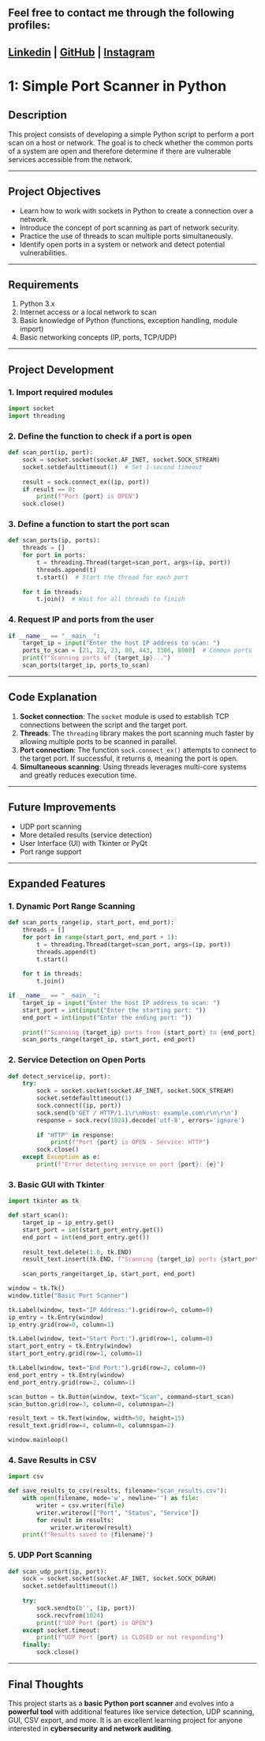 
## Feel free to contact me through the following profiles:

 ## [Linkedin](https://www.linkedin.com/in/andrespds/) | [GitHub](https://github.com/tobproject) | [Instagram](https://www.instagram.com/tob_project/)










# 1: Simple Port Scanner in Python

## Description
This project consists of developing a simple Python script to perform a port scan on a host or network. The goal is to check whether the common ports of a system are open and therefore determine if there are vulnerable services accessible from the network.

---

## Project Objectives
- Learn how to work with sockets in Python to create a connection over a network.  
- Introduce the concept of port scanning as part of network security.  
- Practice the use of threads to scan multiple ports simultaneously.  
- Identify open ports in a system or network and detect potential vulnerabilities.  

---

## Requirements
1. Python 3.x  
2. Internet access or a local network to scan  
3. Basic knowledge of Python (functions, exception handling, module import)  
4. Basic networking concepts (IP, ports, TCP/UDP)  

---

## Project Development

### 1. Import required modules

```python
import socket
import threading
```

### 2. Define the function to check if a port is open

```python
def scan_port(ip, port):
    sock = socket.socket(socket.AF_INET, socket.SOCK_STREAM)
    socket.setdefaulttimeout(1)  # Set 1-second timeout
    
    result = sock.connect_ex((ip, port))
    if result == 0:
        print(f"Port {port} is OPEN")
    sock.close()
```

### 3. Define a function to start the port scan

```python
def scan_ports(ip, ports):
    threads = []
    for port in ports:
        t = threading.Thread(target=scan_port, args=(ip, port))
        threads.append(t)
        t.start()  # Start the thread for each port
    
    for t in threads:
        t.join()  # Wait for all threads to finish
```

### 4. Request IP and ports from the user

```python
if __name__ == "__main__":
    target_ip = input("Enter the host IP address to scan: ")
    ports_to_scan = [21, 22, 23, 80, 443, 3306, 8080]  # Common ports
    print(f"Scanning ports of {target_ip}...")
    scan_ports(target_ip, ports_to_scan)
```

---

## Code Explanation
1. **Socket connection**: The `socket` module is used to establish TCP connections between the script and the target port.  
2. **Threads**: The `threading` library makes the port scanning much faster by allowing multiple ports to be scanned in parallel.  
3. **Port connection**: The function `sock.connect_ex()` attempts to connect to the target port. If successful, it returns `0`, meaning the port is open.  
4. **Simultaneous scanning**: Using threads leverages multi-core systems and greatly reduces execution time.  

---

## Future Improvements
- UDP port scanning  
- More detailed results (service detection)  
- User Interface (UI) with Tkinter or PyQt  
- Port range support  

---

## Expanded Features

### 1. Dynamic Port Range Scanning

```python
def scan_ports_range(ip, start_port, end_port):
    threads = []
    for port in range(start_port, end_port + 1):
        t = threading.Thread(target=scan_port, args=(ip, port))
        threads.append(t)
        t.start()
    
    for t in threads:
        t.join()

if __name__ == "__main__":
    target_ip = input("Enter the host IP address to scan: ")
    start_port = int(input("Enter the starting port: "))
    end_port = int(input("Enter the ending port: "))
    
    print(f"Scanning {target_ip} ports from {start_port} to {end_port}...")
    scan_ports_range(target_ip, start_port, end_port)
```

### 2. Service Detection on Open Ports

```python
def detect_service(ip, port):
    try:
        sock = socket.socket(socket.AF_INET, socket.SOCK_STREAM)
        socket.setdefaulttimeout(1)
        sock.connect((ip, port))
        sock.send(b'GET / HTTP/1.1\r\nHost: example.com\r\n\r\n')
        response = sock.recv(1024).decode('utf-8', errors='ignore')
        
        if "HTTP" in response:
            print(f"Port {port} is OPEN - Service: HTTP")
        sock.close()
    except Exception as e:
        print(f"Error detecting service on port {port}: {e}")
```

### 3. Basic GUI with Tkinter

```python
import tkinter as tk

def start_scan():
    target_ip = ip_entry.get()
    start_port = int(start_port_entry.get())
    end_port = int(end_port_entry.get())
    
    result_text.delete(1.0, tk.END)
    result_text.insert(tk.END, f"Scanning {target_ip} ports {start_port}-{end_port}...\n")
    
    scan_ports_range(target_ip, start_port, end_port)

window = tk.Tk()
window.title("Basic Port Scanner")

tk.Label(window, text="IP Address:").grid(row=0, column=0)
ip_entry = tk.Entry(window)
ip_entry.grid(row=0, column=1)

tk.Label(window, text="Start Port:").grid(row=1, column=0)
start_port_entry = tk.Entry(window)
start_port_entry.grid(row=1, column=1)

tk.Label(window, text="End Port:").grid(row=2, column=0)
end_port_entry = tk.Entry(window)
end_port_entry.grid(row=2, column=1)

scan_button = tk.Button(window, text="Scan", command=start_scan)
scan_button.grid(row=3, column=0, columnspan=2)

result_text = tk.Text(window, width=50, height=15)
result_text.grid(row=4, column=0, columnspan=2)

window.mainloop()
```

### 4. Save Results in CSV

```python
import csv

def save_results_to_csv(results, filename="scan_results.csv"):
    with open(filename, mode='w', newline='') as file:
        writer = csv.writer(file)
        writer.writerow(["Port", "Status", "Service"])
        for result in results:
            writer.writerow(result)
    print(f"Results saved to {filename}")
```

### 5. UDP Port Scanning

```python
def scan_udp_port(ip, port):
    sock = socket.socket(socket.AF_INET, socket.SOCK_DGRAM)
    socket.setdefaulttimeout(1)
    
    try:
        sock.sendto(b'', (ip, port))
        sock.recvfrom(1024)
        print(f"UDP Port {port} is OPEN")
    except socket.timeout:
        print(f"UDP Port {port} is CLOSED or not responding")
    finally:
        sock.close()
```

---

## Final Thoughts
This project starts as a **basic Python port scanner** and evolves into a **powerful tool** with additional features like service detection, UDP scanning, GUI, CSV export, and more. It is an excellent learning project for anyone interested in **cybersecurity and network auditing**.

